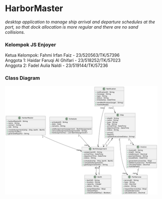 # HarborMaster
_desktop application to manage ship arrival and departure schedules at the port, so that dock allocation is more regular and there are no sand collisions._

### Kelompok JS Enjoyer <br> 
Ketua Kelompok: Fahmi Irfan Faiz - 23/520563/TK/57396 <br>
Anggota 1: Haidar Faruqi Al Ghifari - 23/518252/TK/57023<br>
Anggota 2: Fadel Aulia Naldi - 23/519144/TK/57236 <br>

### Class Diagram
![Class Diagram](ClassDiagramJunpro.png "Class Diagram")


